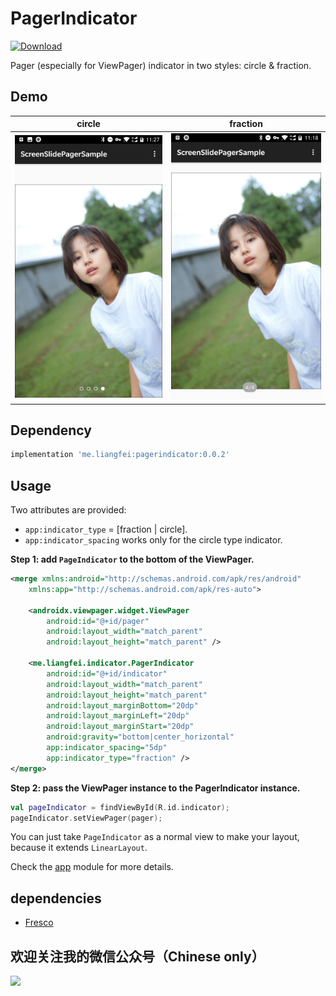 # PagerIndicator
[ ![Download](https://api.bintray.com/packages/lyndonchin/maven/pagerindicator/images/download.svg?version=0.0.2) ](https://bintray.com/lyndonchin/maven/pagerindicator/0.0.2/link)

Pager (especially for ViewPager) indicator in two styles: circle & fraction.

## Demo

circle | fraction
--- | ---
<img src="art/art_circular.jpeg" width="300px"> | <img src="art/art_numberic.jpeg" width="300px">

## Dependency

```groovy
implementation 'me.liangfei:pagerindicator:0.0.2'
```

## Usage

Two attributes are provided:
* `app:indicator_type` = [fraction | circle].
* `app:indicator_spacing` works only for the circle type indicator.

**Step 1: add `PageIndicator` to the bottom of the ViewPager.**

```xml
<merge xmlns:android="http://schemas.android.com/apk/res/android"
    xmlns:app="http://schemas.android.com/apk/res-auto">

    <androidx.viewpager.widget.ViewPager
        android:id="@+id/pager"
        android:layout_width="match_parent"
        android:layout_height="match_parent" />

    <me.liangfei.indicator.PagerIndicator
        android:id="@+id/indicator"
        android:layout_width="match_parent"
        android:layout_height="match_parent"
        android:layout_marginBottom="20dp"
        android:layout_marginLeft="20dp"
        android:layout_marginStart="20dp"
        android:gravity="bottom|center_horizontal"
        app:indicator_spacing="5dp"
        app:indicator_type="fraction" />
</merge>
```

**Step 2: pass the ViewPager instance to the PagerIndicator instance.**

```kotlin
val pageIndicator = findViewById(R.id.indicator);
pageIndicator.setViewPager(pager);
```

You can just take `PageIndicator` as a normal view to make your layout, because it extends `LinearLayout`.

Check the [app](app) module for more details.

## dependencies
* [Fresco](https://github.com/facebook/fresco)

## 欢迎关注我的微信公众号（Chinese only）
<img width="300px" src="https://cdn.nlark.com/yuque/0/2019/png/124977/1552294534293-9ae5a46a-df3c-4020-8096-a05534f53a0b.png">

